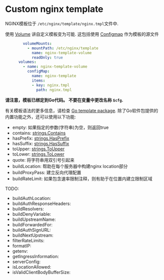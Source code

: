 # Custom nginx template

NGINX模板位于 `/etc/nginx/template/nginx.tmpl`文件中.

使用 [Volume](https://kubernetes.io/docs/concepts/storage/volumes/) 讲自定义模板变为可能.
这包括使用 [Configmap](https://kubernetes.io/docs/concepts/storage/volumes/#example-pod-with-a-secret-a-downward-api-and-a-configmap) 作为模板的源文件

```yaml
        volumeMounts:
          - mountPath: /etc/nginx/template
            name: nginx-template-volume
            readOnly: true
      volumes:
        - name: nginx-template-volume
          configMap:
            name: nginx-template
            items:
            - key: nginx.tmpl
              path: nginx.tmpl
```

**请注意，模板已绑定到Go代码。 不要在变量中更改名称 `$cfg`.**

有关模板语法的更多信息，请检查 [Go template package](https://golang.org/pkg/text/template/).
除了Go软件包提供的内置功能之外，还可以使用以下功能:

- empty: 如果指定的参数(字符串)为空，则返回true
- contains: [strings.Contains](https://golang.org/pkg/strings/#Contains)
- hasPrefix: [strings.HasPrefix](https://golang.org/pkg/strings/#HasPrefix)
- hasSuffix: [strings.HasSuffix](https://golang.org/pkg/strings/#HasSuffix)
- toUpper: [strings.ToUpper](https://golang.org/pkg/strings/#ToUpper)
- toLower: [strings.ToLower](https://golang.org/pkg/strings/#ToLower)
- quote: 将字符串用双引号引起来
- buildLocation: 帮助在每个服务器中构建nginx location部分
- buildProxyPass: 建立反向代理配置
- buildRateLimit: 如果包含速率限制注释，则有助于在位置内建立限制区域

TODO:

- buildAuthLocation:
- buildAuthResponseHeaders:
- buildResolvers:
- buildDenyVariable:
- buildUpstreamName:
- buildForwardedFor:
- buildAuthSignURL:
- buildNextUpstream:
- filterRateLimits:
- formatIP:
- getenv:
- getIngressInformation:
- serverConfig:
- isLocationAllowed:
- isValidClientBodyBufferSize:
